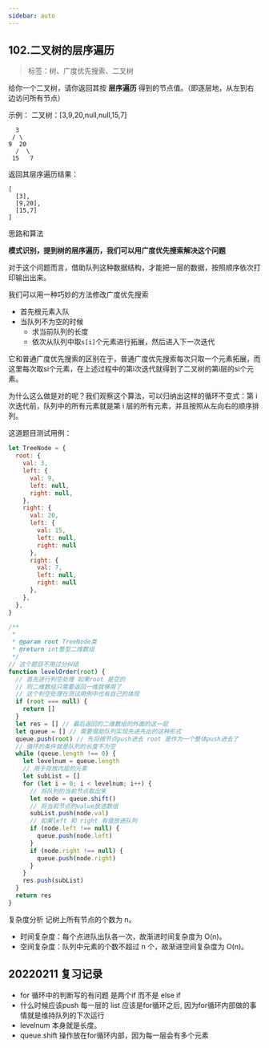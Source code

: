 ```yaml
---
sidebar: auto
---
```


## 102.二叉树的层序遍历
> 标签：树、广度优先搜索、二叉树

给你一个二叉树，请你返回其按 **层序遍历** 得到的节点值。（即逐层地，从左到右边访问所有节点）

示例：
二叉树：[3,9,20,null,null,15,7]

```
  3
 / \
9  20
  /  \
 15   7
```

返回其层序遍历结果：
```
[
  [3],
  [9,20],
  [15,7]
]
```
思路和算法

**模式识别，提到树的层序遍历，我们可以用广度优先搜索解决这个问题**

对于这个问题而言，借助队列这种数据结构，才能把一层的数据，按照顺序依次打印输出出来。

我们可以用一种巧妙的方法修改广度优先搜索
- 首先根元素入队
- 当队列不为空的时候
  - 求当前队列的长度
  - 依次从队列中取`s[i]`个元素进行拓展，然后进入下一次迭代

它和普通广度优先搜索的区别在于，普通广度优先搜索每次只取一个元素拓展，而这里每次取si个元素，在上述过程中的第i次迭代就得到了二叉树的第i层的si个元素。

为什么这么做是对的呢？我们观察这个算法，可以归纳出这样的循环不变式：第 i 次迭代前，队列中的所有元素就是第 i 层的所有元素，并且按照从左向右的顺序排列。

这道题目测试用例：
```js
let TreeNode = {
  root: {
    val: 3,
    left: {
      val: 9,
      left: null,
      right: null,
    },
    right: {
      val: 20,
      left: {
        val: 15,
        left: null,
        right: null
      },
      right: {
        val: 7,
        left: null,
        right: null
      },
    },
  },
}
```

```js
/**
 *
 * @param root TreeNode类
 * @return int整型二维数组
 */
// 这个题目不用过分纠结
function levelOrder(root) {
  // 首先进行判空处理 如果root 是空的
  // 则二维数组只需要返回一维就够用了
  // 这个判空处理在测试用例中也有自己的体现
  if (root === null) {
    return []
  }
  let res = [] // 最后返回的二维数组的外面的这一层
  let queue = [] // 需要借助队列实现先进先出的这种形式
  queue.push(root) // 先将根节点push进去 root 是作为一个整体push进去了
  // 循环的条件就是队列的长度不为空
  while (queue.length !== 0) {
    let levelnum = queue.length
    // 用于存放内层的元素
    let subList = []
    for (let i = 0; i < levelnum; i++) {
      // 将队列的当前节点取出来
      let node = queue.shift()
      // 将当前节点的value放进数组
      subList.push(node.val)
      // 如果left 和 right 有值放进队列
      if (node.left !== null) {
        queue.push(node.left)
      }
      if (node.right !== null) {
        queue.push(node.right)
      }
    }
    res.push(subList)
  }
  return res
}
```

复杂度分析
记树上所有节点的个数为 n。
- 时间复杂度：每个点进队出队各一次，故渐进时间复杂度为 O(n)。
- 空间复杂度：队列中元素的个数不超过 n 个，故渐进空间复杂度为 O(n)。

## 20220211 复习记录
- for 循环中的判断写的有问题 是两个if 而不是 else if
- 什么时候应该push 每一层的 list 应该是for循环之后, 因为for循环内部做的事情就是维持队列的下次运行
- levelnum 本身就是长度。
- queue.shift 操作放在for循环内部，因为每一层会有多个元素